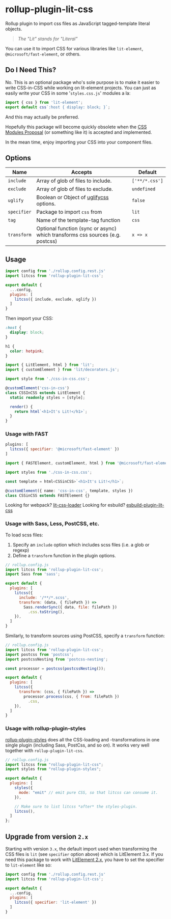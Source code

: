 # rollup-plugin-lit-css

Rollup plugin to import css files as JavaScript tagged-template literal objects.

> _The "Lit" stands for "Literal"_

You can use it to import CSS for various libraries like `lit-element`, `@microsoft/fast-element`, or others.

## Do I Need This?

No. This is an optional package who's sole purpose is to make it easier to write CSS-in-CSS while working on lit-element projects. You can just as easily write your CSS in some '`styles.css.js`' modules a la:

```js
import { css } from 'lit-element';
export default css`:host { display: block; }`;
```

And this may actually be preferred.

Hopefully this package will become quickly obsolete when the [CSS Modules Proposal](https://github.com/w3c/webcomponents/issues/759) (or something like it) is accepted and implemented.

In the mean time, enjoy importing your CSS into your component files.

## Options

| Name        | Accepts                                                                                | Default        |
| ----------- | -------------------------------------------------------------------------------------- | -------------- |
| `include`   | Array of glob of files to include.                                                     | `['**/*.css']` |
| `exclude`   | Array of glob of files to exclude.                                                     | `undefined`    |
| `uglify`    | Boolean or Object of [uglifycss](https://www.npmjs.com/package/uglifycss#api) options. | `false`        |
| `specifier` | Package to import `css` from                                                           | `lit`          |
| `tag`       | Name of the template-tag function                                                      | `css`          |
| `transform` | Optional function (sync or async) which transforms css sources (e.g. postcss)    | `x => x`       |

## Usage

```js
import config from './rollup.config.rest.js'
import litcss from 'rollup-plugin-lit-css';

export default {
  ...config,
  plugins: [
    litcss({ include, exclude, uglify })
  ]
}
```

Then import your CSS:

```css
:host {
  display: block;
}

h1 {
  color: hotpink;
}
```

```ts
import { LitElement, html } from 'lit';
import { customElement } from 'lit/decorators.js';

import style from './css-in-css.css';

@customElement('css-in-css')
class CSSInCSS extends LitElement {
  static readonly styles = [style];

  render() {
    return html`<h1>It's Lit!</h1>`;
  }
}
```

### Usage with FAST

```js
plugins: [
  litcss({ specifier: '@microsoft/fast-element' })
]
```

```ts
import { FASTElement, customElement, html } from '@microsoft/fast-element';

import styles from './css-in-css.css';

const template = html<CSSinCSS>`<h1>It's Lit!</h1>`;

@customElement({ name: 'css-in-css', template, styles })
class CSSinCSS extends FASTElement {}
```

Looking for webpack? [lit-css-loader](../lit-css-loader)
Looking for esbuild? [esbuild-plugin-lit-css](../esbuild-plugin-lit-css)

### Usage with Sass, Less, PostCSS, etc.

To load scss files:

1. Specify an `include` option which includes scss files (i.e. a glob or regexp)
1. Define a `transform` function in the plugin options.

```js
// rollup.config.js
import litcss from 'rollup-plugin-lit-css';
import Sass from 'sass';

export default {
  plugins: [
    litcss({
      include: '/**/*.scss',
      transform: (data, { filePath }) =>
        Sass.renderSync({ data, file: filePath })
          .css.toString(),
    }),
  ]
}
```

Similarly, to transform sources using PostCSS, specify a `transform` function:

```js
// rollup.config.js
import litcss from 'rollup-plugin-lit-css';
import postcss from 'postcss';
import postcssNesting from 'postcss-nesting';

const processor = postcss(postcssNesting());

export default {
  plugins: [
    litcss({
      transform: (css, { filePath }) =>
        processor.process(css, { from: filePath })
          .css,
    }),
  ]
}
```

### Usage with rollup-plugin-styles

[rollup-plugin-styles](https://github.com/Anidetrix/rollup-plugin-styles) does all the CSS-loading and -transformations in one single plugin (including Sass, PostCss, and so on). It works very well together with `rollup-plugin-lit-css`.

```js
// rollup.config.js
import litcss from "rollup-plugin-lit-css";
import styles from "rollup-plugin-styles";

export default {
  plugins: [
    styles({ 
      mode: "emit" // emit pure CSS, so that litcss can consume it.
    }),

    // Make sure to list litcss *after* the styles-plugin.
    litcss(),
  ]
};
```

## Upgrade from version `2.x`

Starting with version `3.x`, the default import used when transforming the CSS files is `lit` (see `specifier` option above) which is LitElement 3.x. If you need this package to work with [LitElement 2.x](https://lit-element.polymer-project.org/), you have to set the specifier to `lit-element` like so:

```js
import config from './rollup.config.rest.js'
import litcss from 'rollup-plugin-lit-css';

export default {
  ...config,
  plugins: [
    litcss({ specifier: 'lit-element' })
  ]
}
```
